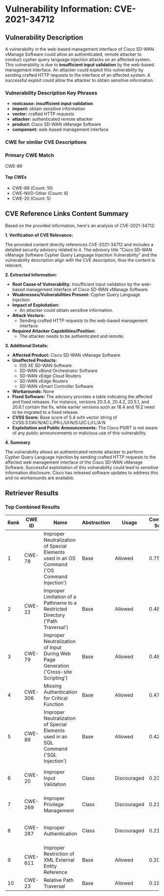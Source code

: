 # Vulnerability Information: CVE-2021-34712

## Vulnerability Description
A vulnerability in the web-based management interface of Cisco SD-WAN vManage Software could allow an authenticated, remote attacker to conduct cypher query language injection attacks on an affected system. This vulnerability is due to **insufficient input validation** by the web-based management interface. An attacker could exploit this vulnerability by sending crafted HTTP requests to the interface of an affected system. A successful exploit could allow the attacker to obtain sensitive information.

### Vulnerability Description Key Phrases
- **rootcause:** **insufficient input validation**
- **impact:** obtain sensitive information
- **vector:** crafted HTTP requests
- **attacker:** authenticated remote attacker
- **product:** Cisco SD-WAN vManage Software
- **component:** web-based management interface

### CWE for similar CVE Descriptions
### Primary CWE Match
CWE-89

#### Top CWEs
- CWE-89 (Count: 10)
- CWE-NVD-Other (Count: 6)
- CWE-20 (Count: 5)

## CVE Reference Links Content Summary
Based on the provided information, here's an analysis of CVE-2021-34712:

**1. Verification of CVE Relevance:**

The provided content directly references CVE-2021-34712 and includes a detailed security advisory related to it. The advisory title "Cisco SD-WAN vManage Software Cypher Query Language Injection Vulnerability" and the vulnerability description align with the CVE description, thus the content is relevant.

**2. Extracted Information:**

*   **Root Cause of Vulnerability:** Insufficient input validation by the web-based management interface of Cisco SD-WAN vManage Software.
*   **Weaknesses/Vulnerabilities Present:** Cypher Query Language Injection.
*   **Impact of Exploitation:**
    *   An attacker could obtain sensitive information.
*   **Attack Vectors:**
    *   Sending crafted HTTP requests to the web-based management interface.
*   **Required Attacker Capabilities/Position:**
    *   The attacker needs to be authenticated and remote.

**3. Additional Details:**

*   **Affected Product:** Cisco SD-WAN vManage Software.
*   **Unaffected Products:**
    *   IOS XE SD-WAN Software
    *   SD-WAN vBond Orchestrator Software
    *   SD-WAN vEdge Cloud Routers
    *   SD-WAN vEdge Routers
    *   SD-WAN vSmart Controller Software
*  **Workarounds:** None
*   **Fixed Software:**  The advisory provides a table indicating the affected and fixed releases. For instance, versions 20.3.4, 20.4.2, 20.5.1, and 20.6.1 contain the fix, while earlier versions such as 18.4 and 19.2 need to be migrated to a fixed release.
*  **CVSS Score:**  Base score of 5.4 with vector string of CVSS:3.1/AV:N/AC:L/PR:L/UI:N/S:U/C:L/I:L/A:N
* **Exploitation and Public Announcements:** The Cisco PSIRT is not aware of any public announcements or malicious use of this vulnerability.

**4. Summary**

The vulnerability allows an authenticated remote attacker to perform Cypher Query Language injection by sending crafted HTTP requests to the affected web management interface of the Cisco SD-WAN vManage Software. Successful exploitation of this vulnerability could lead to sensitive information disclosure. Cisco has released software updates to address this and no workarounds are available.

## Retriever Results

### Top Combined Results

| Rank | CWE ID | Name | Abstraction | Usage | Combined Score | Retrievers | Individual Scores |
|------|--------|------|-------------|-------|---------------|------------|-------------------|
| 1 | CWE-78 | Improper Neutralization of Special Elements used in an OS Command ('OS Command Injection') | Base | Allowed | 0.7513 | dense, sparse, graph | dense: 0.593, sparse: 0.362, graph: 0.692 |
| 2 | CWE-22 | Improper Limitation of a Pathname to a Restricted Directory ('Path Traversal') | Base | Allowed | 0.4841 | sparse, graph | sparse: 0.353, graph: 0.789 |
| 3 | CWE-79 | Improper Neutralization of Input During Web Page Generation ('Cross-site Scripting') | Base | Allowed | 0.4811 | sparse, graph | sparse: 0.333, graph: 0.813 |
| 4 | CWE-306 | Missing Authentication for Critical Function | Base | Allowed | 0.4736 | dense, sparse | dense: 0.558, sparse: 0.340 |
| 5 | CWE-89 | Improper Neutralization of Special Elements used in an SQL Command ('SQL Injection') | Base | Allowed | 0.4202 | sparse, graph | sparse: 0.363, graph: 0.595 |
| 6 | CWE-20 | Improper Input Validation | Class | Discouraged | 0.2362 | dense, sparse | dense: 0.573, sparse: 0.421 |
| 7 | CWE-269 | Improper Privilege Management | Class | Discouraged | 0.2171 | dense, sparse | dense: 0.576, sparse: 0.343 |
| 8 | CWE-287 | Improper Authentication | Class | Discouraged | 0.2159 | dense, sparse | dense: 0.557, sparse: 0.356 |
| 9 | CWE-611 | Improper Restriction of XML External Entity Reference | Base | Allowed | 0.2036 | sparse | sparse: 0.356 |
| 10 | CWE-23 | Relative Path Traversal | Base | Allowed | 0.1972 | sparse | sparse: 0.345 |

